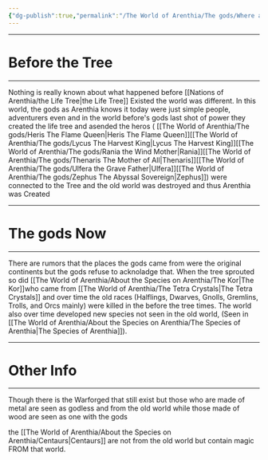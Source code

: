 ```yaml
---
{"dg-publish":true,"permalink":"/The World of Arenthia/The gods/Where all the gods came from/","tags":["History","Diety","ulfera","Thenaris","rania","Lycus","Heris","Zephus"]}
---
```


---

# Before the Tree
---
Nothing is really known about what happened before [[Nations of Arenthia/the Life Tree\|the Life Tree]] Existed the world was different. In this world, the gods as Arenthia knows it today were just simple people, adventurers even and in the world before's gods last shot of power they created the life tree and asended the heros ( [[The World of Arenthia/The gods/Heris The Flame Queen\|Heris The Flame Queen]][[The World of Arenthia/The gods/Lycus The Harvest King\|Lycus The Harvest King]][[The World of Arenthia/The gods/Rania the Wind Mother\|Rania]][[The World of Arenthia/The gods/Thenaris The Mother of All\|Thenaris]][[The World of Arenthia/The gods/Ulfera the Grave Father\|Ulfera]][[The World of Arenthia/The gods/Zephus The Abyssal Sovereign\|Zephus]]) were connected to the Tree and the old world was destroyed and thus Arenthia was Created

---
# The gods Now
---
There are rumors that the places the gods came from were the original continents but the gods refuse to acknoladge that. 
When the tree sprouted so did [[The World of Arenthia/About the Species on Arenthia/The Kor\|The Kor]]who came from [[The World of Arenthia/The Tetra Crystals\|The Tetra Crystals]] and over time the old races (Halflings, Dwarves, Gnolls, Gremlins, Trolls, and Orcs mainly) were killed in the before the tree times. The world also over time developed new species not seen in the old world,  (Seen in [[The World of Arenthia/About the Species on Arenthia/The Species of Arenthia\|The Species of Arenthia]]). 

---
# Other Info
---
Though there is the Warforged that still exist but those who are made of metal are seen as godless and from the old world while those made of wood  are seen as one with the gods 

the [[The World of Arenthia/About the Species on Arenthia/Centaurs\|Centaurs]] are not from the old world but contain magic FROM that world. 